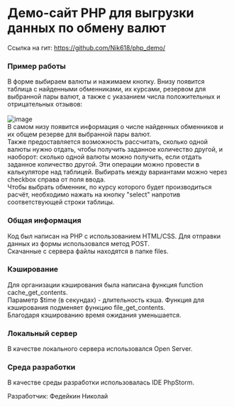 # Демо-сайт PHP для выгрузки данных по обмену валют
Ссылка на гит: https://github.com/Nik618/php_demo/

### Пример работы
В форме выбираем валюты и нажимаем кнопку. Внизу появится таблица с найденными обменниками, их курсами, резервом для выбранной пары валют, а также с указанием числа положительных и отрицательных отзывов:<br><br>
![image](https://user-images.githubusercontent.com/55635768/152244232-7a20a565-39c0-4f19-a43e-4cc2370918ed.png)
<br>В самом низу появится информация о числе найденных обменников и их общем резерве для выбранной пары валют.
<br>Также предоставляется возможность рассчитать, сколько одной валюты нужно отдать, чтобы получить заданное количество другой, и наоборот: сколько одной валюты можно получить, если отдать заданное количество другой. Эти операции можно провести в калькуляторе над таблицей. Выбирать между вариантами можно через checkbox справа от поля ввода.
<br>Чтобы выбрать обменник, по курсу которого будет производиться расчёт, необходимо нажать на кнопку "select" напротив соответствующей строки таблицы. 

### Общая информация
Код был написан на PHP с использованием HTML/CSS. Для отправки данных из формы использовался метод POST.<br>
Скачанные с сервера файлы находятся в папке files.

### Кэширование
Для организации кэширования была написана функция function cache_get_contents.<br>
Параметр $time (в секундах) - длительность кэша. Функция для кэширования подменяет функцию file_get_contents.<br>
Благодаря кэшированию время ожидания уменьшается.

### Локальный сервер
В качестве локального сервера использовался Open Server.

### Среда разработки
В качестве среды разработки использовалась IDE PhpStorm.

Разработчик: Федейкин Николай
